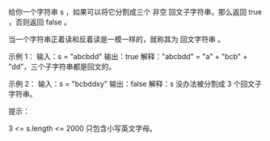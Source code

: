 给你一个字符串 s ，如果可以将它分割成三个 非空 回文子字符串，那么返回 true ，否则返回 false 。

当一个字符串正着读和反着读是一模一样的，就称其为 回文字符串 。

示例 1：
输入：s = "abcbdd"
输出：true
解释："abcbdd" = "a" + "bcb" + "dd"，三个子字符串都是回文的。

示例 2：
输入：s = "bcbddxy"
输出：false
解释：s 没办法被分割成 3 个回文子字符串。

提示：

3 <= s.length <= 2000
只包含小写英文字母。
